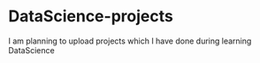 # DataScience-projects
I am planning to upload projects which I have done during learning DataScience
